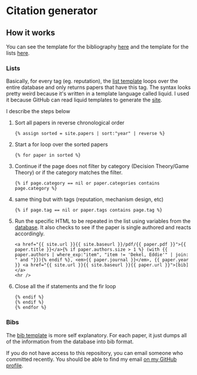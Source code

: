 # Citation generator

## How it works

You can see the template for  the bibliography [here](_layouts/bib.html) and the template for the lists [here](_layouts/list.html).

### Lists

Basically, for every tag (eg. reputation), the [list template](_layouts/list.html) loops over the entire database and only returns papers that have this tag. The syntax looks pretty weird because it's written in a template language called liquid. I used it because GitHub can read liquid templates to generate the [site](https://cet.econ.northwestern.edu/dekel).

I describe the steps below
1. Sort all papers in reverse chronological order
    ```
    {% assign sorted = site.papers | sort:"year" | reverse %}
    ```
2. Start a for loop over the sorted papers
    ```
    {% for paper in sorted %}
    ```
3. Continue if the page does not filter by category (Decision Theory/Game Theory) or if the category matches the filter.
    ```
    {% if page.category == nil or paper.categories contains page.category %}
    ```
4. same thing but with tags (reputation, mechanism design, etc)
    ```
    {% if page.tag == nil or paper.tags contains page.tag %}
    ```
5. Run the specific HTML to be repeated in the list using variables from the [database](_data\papers.yml). It also checks to see if the paper is single authored and reacts accordingly.
    ```
    <a href="{{ site.url }}{{ site.baseurl }}/pdf/{{ paper.pdf }}">{{ paper.title }}</a>{% if paper.authors.size > 1 %} (with {{ paper.authors | where_exp:"item", "item != 'Dekel, Eddie'" | join: " and "}}){% endif %}, <em>{{ paper.journal }}</em>, {{ paper.year }} <a href="{{ site.url }}{{ site.baseurl }}{{ paper.url }}">[bib]</a>
    <hr />
    ```
6. Close all the if statements and the fir loop
    ```
    {% endif %}
    {% endif %}
    {% endfor %}
    ```

### Bibs

The [bib template](_layouts/bib.html) is more self explanatory. For each paper, it just dumps all of the information from the database into bib format.

If you do not have access to this repository, you can email someone who committed recently. You should be able to find my email [on my GitHub profile](https://github.com/mwt).